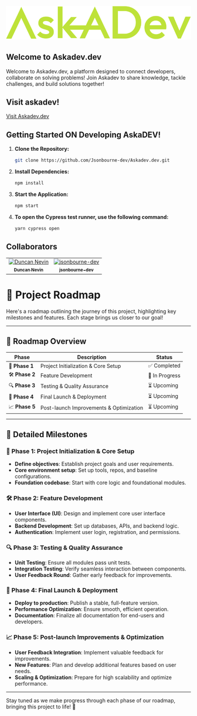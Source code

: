 # ![Askadev.dev](src/assets/logo-green.svg)

## Welcome to Askadev.dev

Welcome to Askadev.dev, a platform designed to connect developers, collaborate on solving problems! Join Askadev to share knowledge, tackle challenges, and build solutions together!

## Visit askadev!
[Visit Askadev.dev](https://www.askadev.dev)

## Getting Started ON Developing AskaDEV!

1. **Clone the Repository:**

   ```bash
   git clone https://github.com/Jsonbourne-dev/Askadev.dev.git
   ```

2. **Install Dependencies:**

   ```bash
   npm install
   ```

3. **Start the Application:**

   ```bash
   npm start
   ```

4. **To open the Cypress test runner, use the following command:**

   ```bash
   yarn cypress open
   ```

## Collaborators

<table>
  <tr>
    <td align="center">
      <a href="https://github.com/duncannevin">
        <img src="https://github.com/duncannevin.png" width="100px;" alt="Duncan Nevin"/>
        <br />
        <sub><b>Duncan Nevin</b></sub>
      </a>
    </td>
    <td align="center">
      <a href="https://github.com/jsonbourne-dev">
        <img src="https://github.com/jsonbourne-dev.png" width="100px;" alt="jsonbourne-dev"/>
        <br />
        <sub><b>jsonbourne-dev</b></sub>
      </a>
    </td>
  </tr>
</table>






# 🚀 Project Roadmap

Here's a roadmap outlining the journey of this project, highlighting key milestones and features. Each stage brings us closer to our goal!

---

## 📅 Roadmap Overview

| Phase | Description                                      | Status     |
|-------|--------------------------------------------------|------------|
| 🏁 **Phase 1**  | Project Initialization & Core Setup            | ✅ Completed |
| 🛠️ **Phase 2**  | Feature Development                           | 🔄 In Progress |
| 🔍 **Phase 3**  | Testing & Quality Assurance                   | ⏳ Upcoming   |
| 🚀 **Phase 4**  | Final Launch & Deployment                    | ⏳ Upcoming   |
| 📈 **Phase 5**  | Post-launch Improvements & Optimization       | ⏳ Upcoming   |

---

## 📌 Detailed Milestones

### 🏁 Phase 1: Project Initialization & Core Setup
- **Define objectives**: Establish project goals and user requirements.
- **Core environment setup**: Set up tools, repos, and baseline configurations.
- **Foundation codebase**: Start with core logic and foundational modules.
  
### 🛠️ Phase 2: Feature Development
- **User Interface (UI)**: Design and implement core user interface components.
- **Backend Development**: Set up databases, APIs, and backend logic.
- **Authentication**: Implement user login, registration, and permissions.

### 🔍 Phase 3: Testing & Quality Assurance
- **Unit Testing**: Ensure all modules pass unit tests.
- **Integration Testing**: Verify seamless interaction between components.
- **User Feedback Round**: Gather early feedback for improvements.

### 🚀 Phase 4: Final Launch & Deployment
- **Deploy to production**: Publish a stable, full-feature version.
- **Performance Optimization**: Ensure smooth, efficient operation.
- **Documentation**: Finalize all documentation for end-users and developers.

### 📈 Phase 5: Post-launch Improvements & Optimization
- **User Feedback Integration**: Implement valuable feedback for improvements.
- **New Features**: Plan and develop additional features based on user needs.
- **Scaling & Optimization**: Prepare for high scalability and optimize performance.

---

Stay tuned as we make progress through each phase of our roadmap, bringing this project to life! 🌟
